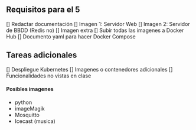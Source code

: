## Requisitos para el 5

[] Redactar documentación
[] Imagen 1: Servidor Web
[] Imagen 2: Servidor de BBDD (Redis no)
[] Imagen extra
[] Subir todas las imagenes a Docker Hub
[] Documento yaml para hacer Docker Compose

## Tareas adicionales
[] Despliegue Kubernetes
[] Imagenes o contenedores adicionales
[] Funcionalidades no vistas en clase

#### Posibles imagenes
- python
- imageMagik
- Mosquitto
- Icecast (musica)